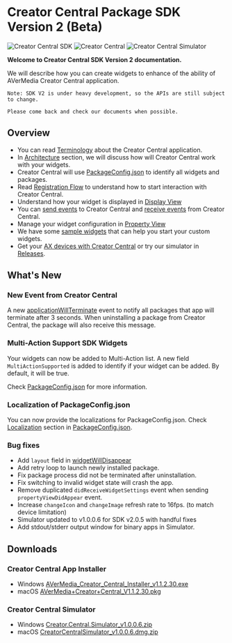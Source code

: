 # Creator Central Package SDK Version 2 (Beta)
![Creator Central SDK](https://img.shields.io/badge/SDK-2.0.5-yellow)
![Creator Central](https://img.shields.io/badge/Creator%20Central-1.1.2.30-orange)
![Creator Central Simulator](https://img.shields.io/badge/Simulator-1.0.0.6-blue)

**Welcome to Creator Central SDK Version 2 documentation.**

We will describe how you can create widgets to enhance of the ability of AVerMedia Creator Central application.

```
Note: SDK V2 is under heavy development, so the APIs are still subject to change.

Please come back and check our documents when possible.
```

## Overview
- You can read [Terminology](https://github.com/AVerMedia-Technologies-Inc/CreatorCentralSDK/wiki/Terminology) about the Creator Central application.
- In [Architecture](https://github.com/AVerMedia-Technologies-Inc/CreatorCentralSDK/wiki/Architecture) section, we will discuss how will Creator Central work with your widgets.
- Creator Central will use [PackageConfig.json](https://github.com/AVerMedia-Technologies-Inc/CreatorCentralSDK/wiki/Package-Configuration) to identify all widgets and packages.
- Read [Registration Flow](https://github.com/AVerMedia-Technologies-Inc/CreatorCentralSDK/wiki/Registration-Flow) to understand how to start interaction with Creator Central.
- Understand how your widget is displayed in [Display View](https://github.com/AVerMedia-Technologies-Inc/CreatorCentralSDK/wiki/Display-View)
- You can [send events](https://github.com/AVerMedia-Technologies-Inc/CreatorCentralSDK/wiki/Send-Events-To-Creator-Central) to Creator Central and [receive events](https://github.com/AVerMedia-Technologies-Inc/CreatorCentralSDK/wiki/Receive-Events-from-Creator-Central) from Creator Central.
- Manage your widget configuration in [Property View](https://github.com/AVerMedia-Technologies-Inc/CreatorCentralSDK/wiki/Property-View)
- We have some [sample widgets](https://github.com/AVerMedia-Technologies-Inc/CreatorCentralSDK/wiki/Samples) that can help you start your custom widgets.
- Get your [AX devices with Creator Central](https://www.avermedia.com/gaming/creatorcentral) or try our simulator in [Releases](https://github.com/AVerMedia-Technologies-Inc/CreatorCentralSDK/releases).

## What's New

### New Event from Creator Central

A new [applicationWillTerminate](https://github.com/AVerMedia-Technologies-Inc/CreatorCentralSDK/wiki/Receive-Events-from-Creator-Central#get-package-settings) event to notify all packages that app will terminate after 3 seconds.
When uninstalling a package from Creator Central, the package will also receive this message.

### Multi-Action Support SDK Widgets

Your widgets can now be added to Multi-Action list.
A new field `MultiActionSupported` is added to identify if your widget can be added. By default, it will be true.

Check [PackageConfig.json](https://github.com/AVerMedia-Technologies-Inc/CreatorCentralSDK/wiki/Package-Configuration) for more information.

### Localization of PackageConfig.json

You can now provide the localizations for PackageConfig.json. Check [Localization](https://github.com/AVerMedia-Technologies-Inc/CreatorCentralSDK/wiki/Package-Configuration#localization) section in [PackageConfig.json](https://github.com/AVerMedia-Technologies-Inc/CreatorCentralSDK/wiki/Package-Configuration).

### Bug fixes

- Add `layout` field in [widgetWillDisappear](https://github.com/AVerMedia-Technologies-Inc/CreatorCentralSDK/wiki/Receive-Events-from-Creator-Central#widget-disappear)
- Add retry loop to launch newly installed package.
- Fix package process did not be terminated after uninstallation.
- Fix switching to invalid widget state will crash the app.
- Remove duplicated `didReceiveWidgetSettings` event when sending `propertyViewDidAppear` event.
- Increase `changeIcon` and `changeImage` refresh rate to 16fps. (to match device limitation)
- Simulator updated to v1.0.0.6 for SDK v2.0.5 with handful fixes
- Add stdout/stderr output window for binary apps in Simulator.

## Downloads
### Creator Central App Installer
- Windows [AVerMedia_Creator_Central_Installer_v1.1.2.30.exe](https://s3.us-west-2.amazonaws.com/storage.avermedia.com/web_release_www/software/AVerMedia_Creator_Central_Installer_v1.1.2.30.exe)
- macOS [AVerMedia+Creator+Central_V1.1.2.30.pkg](https://s3.us-west-2.amazonaws.com/storage.avermedia.com/web_release_www/software/AVerMedia_Creator_Central_V1.1.2.30.pkg.zip)
### Creator Central Simulator
- Windows [Creator.Central.Simulator_v1.0.0.6.zip](https://github.com/AVerMedia-Technologies-Inc/CreatorCentralSDK/releases/download/SDK_v2.0.5/Creator.Central.Simulator_v1.0.0.6.zip)
- macOS [CreatorCentralSimulator_v1.0.0.6.dmg.zip](https://github.com/AVerMedia-Technologies-Inc/CreatorCentralSDK/releases/download/SDK_v2.0.5/CreatorCentralSimulator_v1.0.0.6.dmg.zip)

